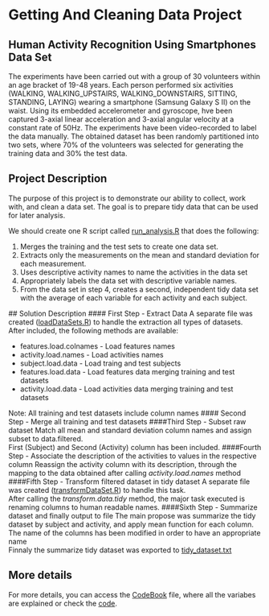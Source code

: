 # Getting And Cleaning Data Project
## Human Activity Recognition Using Smartphones Data Set
The experiments have been carried out with a group of 30 volunteers within an age bracket of 19-48 years. 
Each person performed six activities (WALKING, WALKING_UPSTAIRS, WALKING_DOWNSTAIRS, SITTING, STANDING, LAYING) wearing a smartphone (Samsung Galaxy S II) on the waist.
Using its embedded accelerometer and gyroscope, hve been captured 3-axial linear acceleration and 3-axial angular velocity at a constant rate of 50Hz. The experiments have been video-recorded to label the data manually. 
The obtained dataset has been randomly partitioned into two sets, where 70% of the volunteers was selected for generating the training data and 30% the test data. 

## Project Description
The purpose of this project is to demonstrate our ability to collect, work with, and clean a data set. 
The goal is to prepare tidy data that can be used for later analysis.

We should create one R script called <a href = "https://github.com/paulorochasa/GettingAndCleaningData/blob/master/run_analysis.R">run_analysis.R</a> that does the following: 
<ol>
  <li>Merges the training and the test sets to create one data set.</li>
  <li>Extracts only the measurements on the mean and standard deviation for each measurement. </li>
  <li>Uses descriptive activity names to name the activities in the data set</li>
  <li>Appropriately labels the data set with descriptive variable names. </li>
  <li>From the data set in step 4, creates a second, independent tidy data set with the average of each variable for each activity and each subject.</li>
</ol>
## Solution Description
#### First Step - Extract Data 
A separate file was created (<a href="https://github.com/paulorochasa/GettingAndCleaningData/blob/master/loadDataSets.R">loadDataSets.R</a>) to handle the extraction all types of datasets.
<br/>
After included, the following methods are available:
<ul>
  <li>features.load.colnames - Load features names</li>
  <li>activity.load.names - Load activities names</li>
  <li>subject.load.data - Load traing and test subjects </li>
  <li>features.load.data - Load features data merging training and test datasets</li>
  <li>activity.load.data - Load activities data merging training and test datasets</li>
</ul>
Note: All training and test datasets include column names
#### Second Step - Merge all training and test datasets
####Third Step - Subset raw dataset
Match all mean and standard deviation column names and assign subset to data.filtered.
<br/>
First (Subject) and Second (Activity) column has been included.
####Fourth Step -  Associate the description of the activities to values in the respective column
Reassign the activity column with its description, through the mapping to the data obtained after calling <i>activity.load.names</i> method
####Fifth Step - Transform filtered dataset in tidy dataset
A separate file was created (<a href="https://github.com/paulorochasa/GettingAndCleaningData/blob/master/transformDataSet.R">transformDataSet.R</a>) to handle this task.
<br/>
After calling the <i>transform.data.tidy</i> method, the major task executed is renaming columns to human readable names.
####Sixth Step - Summarize dataset and finally output to file
The main propose was summarize the tidy dataset by subject and activity, and apply mean function for each column.
<br/>
The name of the columns has been modified in order to have an appropriate name
<br/>
Finnaly the summarize tidy dataset was exported to <a href="https://github.com/paulorochasa/GettingAndCleaningData/blob/master/tidy_dataset.txt">tidy_dataset.txt</a> 

## More details 
For more details, you can access the <a href="https://github.com/paulorochasa/GettingAndCleaningData/blob/master/CodeBook.md">CodeBook</a> file, where all the variabes are explained or check the <a  href="https://github.com/paulorochasa/GettingAndCleaningData/blob/master/run_analysis.R">code</a>.

